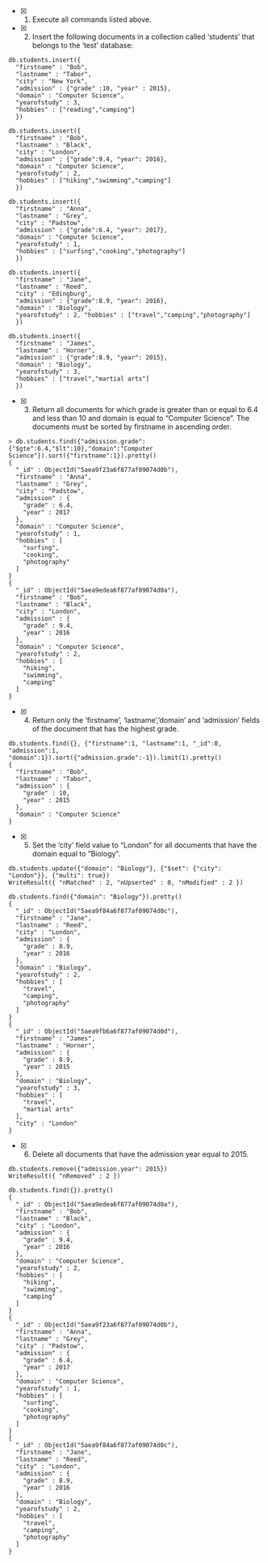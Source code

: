 - [x] 1. Execute all commands listed above.
- [x] 2. Insert the following documents in a collection called ‘students’ that belongs to the ‘test’
database:
```
db.students.insert({
  "firstname" : "Bob",
  "lastname" : "Tabor",
  "city" : "New York",
  "admission" : {"grade" :10, "year" : 2015},
  "domain" : "Computer Science",
  "yearofstudy" : 3,
  "hobbies" : ["reading","camping"]
  })

db.students.insert({
  "firstname" : "Bob",
  "lastname" : "Black",
  "city" : "London",
  "admission" : {"grade":9.4, "year": 2016},
  "domain" : "Computer Science",
  "yearofstudy" : 2,
  "hobbies" : ["hiking","swimming","camping"]
  })

db.students.insert({
  "firstname" : "Anna",
  "lastname" : "Grey",
  "city" : "Padstow",
  "admission" : {"grade":6.4, "year": 2017},
  "domain" : "Computer Science",
  "yearofstudy" : 1,
  "hobbies" : ["surfing","cooking","photography"]
  })

db.students.insert({
  "firstname" : "Jane",
  "lastname" : "Reed",
  "city" : "Edingburg",
  "admission" : {"grade":8.9, "year": 2016},
  "domain" : "Biology",
  "yearofstudy" : 2, "hobbies" : ["travel","camping","photography"]
  })

db.students.insert({
  "firstname" : "James",
  "lastname" : "Horner",
  "admission" : {"grade":8.9, "year": 2015},
  "domain" : "Biology",
  "yearofstudy" : 3,
  "hobbies" : ["travel","martial arts"]
  })
```
- [x] 3. Return all documents for which grade is greater than or equal to 6.4 and less than 10 and
domain is equal to “Computer Science”. The documents must be sorted by firstname in
ascending order.

```
> db.students.find({"admission.grade":{"$gte":6.4,"$lt":10},"domain":"Computer Science"}).sort({"firstname":1}).pretty()
{
  "_id" : ObjectId("5aea9f23a6f877af09074d0b"),
  "firstname" : "Anna",
  "lastname" : "Grey",
  "city" : "Padstow",
  "admission" : {
    "grade" : 6.4,
    "year" : 2017
  },
  "domain" : "Computer Science",
  "yearofstudy" : 1,
  "hobbies" : [
    "surfing",
    "cooking",
    "photography"
  ]
}
{
  "_id" : ObjectId("5aea9edea6f877af09074d0a"),
  "firstname" : "Bob",
  "lastname" : "Black",
  "city" : "London",
  "admission" : {
    "grade" : 9.4,
    "year" : 2016
  },
  "domain" : "Computer Science",
  "yearofstudy" : 2,
  "hobbies" : [
    "hiking",
    "swimming",
    "camping"
  ]
}
```

- [x] 4. Return only the ‘firstname’, ‘lastname’,’domain’ and ‘admission’ fields of the document that has
the highest grade.

```
db.students.find({}, {"firstname":1, "lastname":1, "_id":0, "admission":1, "domain":1}).sort({"admission.grade":-1}).limit(1).pretty()
{
  "firstname" : "Bob",
  "lastname" : "Tabor",
  "admission" : {
    "grade" : 10,
    "year" : 2015
  },
  "domain" : "Computer Science"
}
```

- [x] 5. Set the ‘city’ field value to “London” for all documents that have the domain equal to “Biology”.

```
db.students.update({"domain": "Biology"}, {"$set": {"city": "London"}}, {"multi": true})
WriteResult({ "nMatched" : 2, "nUpserted" : 0, "nModified" : 2 })

db.students.find({"domain": "Biology"}).pretty()
{
  "_id" : ObjectId("5aea9f84a6f877af09074d0c"),
  "firstname" : "Jane",
  "lastname" : "Reed",
  "city" : "London",
  "admission" : {
    "grade" : 8.9,
    "year" : 2016
  },
  "domain" : "Biology",
  "yearofstudy" : 2,
  "hobbies" : [
    "travel",
    "camping",
    "photography"
  ]
}
{
  "_id" : ObjectId("5aea9fb6a6f877af09074d0d"),
  "firstname" : "James",
  "lastname" : "Horner",
  "admission" : {
    "grade" : 8.9,
    "year" : 2015
  },
  "domain" : "Biology",
  "yearofstudy" : 3,
  "hobbies" : [
    "travel",
    "martial arts"
  ],
  "city" : "London"
}
```

- [x] 6. Delete all documents that have the admission year equal to 2015.

```
db.students.remove({"admission.year": 2015})
WriteResult({ "nRemoved" : 2 })

db.students.find({}).pretty()
{
  "_id" : ObjectId("5aea9edea6f877af09074d0a"),
  "firstname" : "Bob",
  "lastname" : "Black",
  "city" : "London",
  "admission" : {
    "grade" : 9.4,
    "year" : 2016
  },
  "domain" : "Computer Science",
  "yearofstudy" : 2,
  "hobbies" : [
    "hiking",
    "swimming",
    "camping"
  ]
}
{
  "_id" : ObjectId("5aea9f23a6f877af09074d0b"),
  "firstname" : "Anna",
  "lastname" : "Grey",
  "city" : "Padstow",
  "admission" : {
    "grade" : 6.4,
    "year" : 2017
  },
  "domain" : "Computer Science",
  "yearofstudy" : 1,
  "hobbies" : [
    "surfing",
    "cooking",
    "photography"
  ]
}
{
  "_id" : ObjectId("5aea9f84a6f877af09074d0c"),
  "firstname" : "Jane",
  "lastname" : "Reed",
  "city" : "London",
  "admission" : {
    "grade" : 8.9,
    "year" : 2016
  },
  "domain" : "Biology",
  "yearofstudy" : 2,
  "hobbies" : [
    "travel",
    "camping",
    "photography"
  ]
}
```
